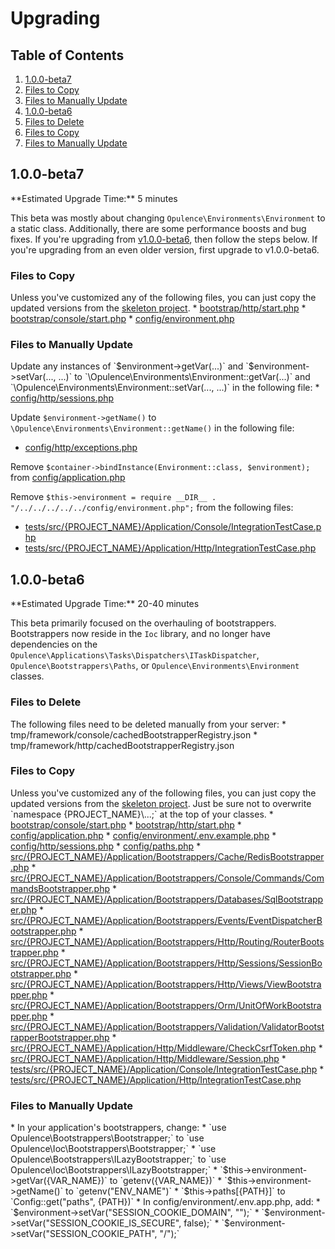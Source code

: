 # Upgrading

## Table of Contents
1. [1.0.0-beta7](#1.0.0-beta7)
  1. [Files to Copy](#1.0.0-beta7-files-to-copy)
  2. [Files to Manually Update](#1.0.0-beta7-files-to-manually-update)
2. [1.0.0-beta6](#1.0.0-beta6)
  1. [Files to Delete](#1.0.0-beta6-files-to-delete)
  2. [Files to Copy](#1.0.0-beta6-files-to-copy)
  3. [Files to Manually Update](#1.0.0-beta6-files-to-manually-update)

<h2 id="1.0.0-beta7">1.0.0-beta7</h2>
**Estimated Upgrade Time:** 5 minutes

This beta was mostly about changing `Opulence\Environments\Environment` to a static class.  Additionally, there are some performance boosts and bug fixes.  If you're upgrading from [v1.0.0-beta6](#1.0.0-beta6), then follow the steps below.  If you're upgrading from an even older version, first upgrade to v1.0.0-beta6.

<h3 id="1.0.0-beta7-files-to-copy">Files to Copy</h3>
Unless you've customized any of the following files, you can just copy the updated versions from the <a href="https://github.com/opulencephp/Project/blob/v1.0.0-beta7" target="_blank">skeleton project</a>.
* <a href="https://github.com/opulencephp/Project/blob/v1.0.0-beta7/bootstrap/http/start.php" target="_blank">bootstrap/http/start.php</a>
* <a href="https://github.com/opulencephp/Project/blob/v1.0.0-beta7/bootstrap/console/start.php" target="_blank">bootstrap/console/start.php</a>
* <a href="https://github.com/opulencephp/Project/blob/v1.0.0-beta7/config/environment.php" target="_blank">config/environment.php</a>

<h3 id="1.0.0-beta7-files-to-manually-update">Files to Manually Update</h3>
Update any instances of `$environment->getVar(...)` and `$environment->setVar(..., ...)` to `\Opulence\Environments\Environment::getVar(...)` and `\Opulence\Environments\Environment::setVar(..., ...)` in the following file:
* <a href="https://github.com/opulencephp/Project/blob/v1.0.0-beta7/config/http/sessions.php" target="_blank">config/http/sessions.php</a>

Update `$environment->getName()` to `\Opulence\Environments\Environment::getName()` in the following file:
* <a href="https://github.com/opulencephp/Project/blob/v1.0.0-beta7/config/http/exceptions.php" target="_blank">config/http/exceptions.php</a>

Remove `$container->bindInstance(Environment::class, $environment);` from <a href="https://github.com/opulencephp/Project/blob/v1.0.0-beta7/config/application.php" target="_blank">config/application.php</a>

Remove `$this->environment = require __DIR__ . "/../../../../../config/environment.php";` from the following files:
* <a href="https://github.com/opulencephp/Project/blob/v1.0.0-beta7/tests/src/Project/Application/Console/IntegrationTestCase.php" target="_blank">tests/src/{PROJECT_NAME}/Application/Console/IntegrationTestCase.php</a>
* <a href="https://github.com/opulencephp/Project/blob/v1.0.0-beta7/tests/src/Project/Application/Http/IntegrationTestCase.php" target="_blank">tests/src/{PROJECT_NAME}/Application/Http/IntegrationTestCase.php</a>

<h2 id="1.0.0-beta6">1.0.0-beta6</h2>
**Estimated Upgrade Time:** 20-40 minutes

This beta primarily focused on the overhauling of bootstrappers.  Bootstrappers now reside in the `Ioc` library, and no longer have dependencies on the `Opulence\Applications\Tasks\Dispatchers\ITaskDispatcher`, `Opulence\Bootstrappers\Paths`, or `Opulence\Environments\Environment` classes.

<h3 id="1.0.0-beta6-files-to-delete">Files to Delete</h3>
The following files need to be deleted manually from your server:
* tmp/framework/console/cachedBootstrapperRegistry.json
* tmp/framework/http/cachedBootstrapperRegistry.json

<h3 id="1.0.0-beta6-files-to-copy">Files to Copy</h3>
Unless you've customized any of the following files, you can just copy the updated versions from the <a href="https://github.com/opulencephp/Project/blob/v1.0.0-beta6" target="_blank">skeleton project</a>.  Just be sure not to overwrite `namespace {PROJECT_NAME}\...;` at the top of your classes.
* <a href="https://github.com/opulencephp/Project/blob/v1.0.0-beta6/bootstrap/console/start.php" target="_blank">bootstrap/console/start.php</a>
* <a href="https://github.com/opulencephp/Project/blob/v1.0.0-beta6/bootstrap/http/start.php" target="_blank">bootstrap/http/start.php</a>
* <a href="https://github.com/opulencephp/Project/blob/v1.0.0-beta6/config/application.php" target="_blank">config/application.php</a>
* <a href="https://github.com/opulencephp/Project/blob/v1.0.0-beta6/config/environment/.env.example.php" target="_blank">config/environment/.env.example.php</a>
* <a href="https://github.com/opulencephp/Project/blob/v1.0.0-beta6/config/http/sessions.php" target="_blank">config/http/sessions.php</a>
* <a href="https://github.com/opulencephp/Project/blob/v1.0.0-beta6/config/paths.php" target="_blank">config/paths.php</a>
* <a href="https://github.com/opulencephp/Project/blob/v1.0.0-beta6/src/Project/Application/Bootstrappers/Cache/RedisBootstrapper.php" target="_blank">src/{PROJECT_NAME}/Application/Bootstrappers/Cache/RedisBootstrapper.php</a>
* <a href="https://github.com/opulencephp/Project/blob/v1.0.0-beta6/src/Project/Application/Bootstrappers/Console/Commands/CommandsBootstrapper.php" target="_blank">src/{PROJECT_NAME}/Application/Bootstrappers/Console/Commands/CommandsBootstrapper.php</a>
* <a href="https://github.com/opulencephp/Project/blob/v1.0.0-beta6/src/Project/Application/Bootstrappers/Databases/SqlBootstrapper.php" target="_blank">src/{PROJECT_NAME}/Application/Bootstrappers/Databases/SqlBootstrapper.php</a>
* <a href="https://github.com/opulencephp/Project/blob/v1.0.0-beta6/src/Project/Application/Bootstrappers/Events/EventDispatcherBootstrapper.php" target="_blank">src/{PROJECT_NAME}/Application/Bootstrappers/Events/EventDispatcherBootstrapper.php</a>
* <a href="https://github.com/opulencephp/Project/blob/v1.0.0-beta6/src/Project/Application/Bootstrappers/Http/Routing/RouterBootstrapper.php" target="_blank">src/{PROJECT_NAME}/Application/Bootstrappers/Http/Routing/RouterBootstrapper.php</a>
* <a href="https://github.com/opulencephp/Project/blob/v1.0.0-beta6/src/Project/Application/Bootstrappers/Http/Sessions/SessionBootstrapper.php" target="_blank">src/{PROJECT_NAME}/Application/Bootstrappers/Http/Sessions/SessionBootstrapper.php</a>
* <a href="https://github.com/opulencephp/Project/blob/v1.0.0-beta6/src/Project/Application/Bootstrappers/Http/Views/ViewBootstrapper.php" target="_blank">src/{PROJECT_NAME}/Application/Bootstrappers/Http/Views/ViewBootstrapper.php</a>
* <a href="https://github.com/opulencephp/Project/blob/v1.0.0-beta6/src/Project/Application/Bootstrappers/Orm/UnitOfWorkBootstrapper.php" target="_blank">src/{PROJECT_NAME}/Application/Bootstrappers/Orm/UnitOfWorkBootstrapper.php</a>
* <a href="https://github.com/opulencephp/Project/blob/v1.0.0-beta6/src/Project/Application/Bootstrappers/Validation/ValidatorBootstrapper.php" target="_blank">src/{PROJECT_NAME}/Application/Bootstrappers/Validation/ValidatorBootstrapperBootstrapper.php</a>
* <a href="https://github.com/opulencephp/Project/blob/v1.0.0-beta6/src/Project/Application/Http/Middleware/CheckCsrfToken.php" target="_blank">src/{PROJECT_NAME}/Application/Http/Middleware/CheckCsrfToken.php</a>
* <a href="https://github.com/opulencephp/Project/blob/v1.0.0-beta6/src/Project/Application/Http/Middleware/Session.php" target="_blank">src/{PROJECT_NAME}/Application/Http/Middleware/Session.php</a>
* <a href="https://github.com/opulencephp/Project/blob/v1.0.0-beta6/tests/src/Project/Application/Console/IntegrationTestCase.php" target="_blank">tests/src/{PROJECT_NAME}/Application/Console/IntegrationTestCase.php</a>
* <a href="https://github.com/opulencephp/Project/blob/v1.0.0-beta6/tests/src/Project/Application/Http/IntegrationTestCase.php" target="_blank">tests/src/{PROJECT_NAME}/Application/Http/IntegrationTestCase.php</a>

<h3 id="1.0.0-beta6-files-to-manually-update">Files to Manually Update</h3>
* In your application's bootstrappers, change:
  * `use Opulence\Bootstrappers\Bootstrapper;` to `use Opulence\Ioc\Bootstrappers\Bootstrapper;`
  * `use Opulence\Bootstrappers\ILazyBootstrapper;` to `use Opulence\Ioc\Bootstrappers\ILazyBootstrapper;`
  * `$this->environment->getVar({VAR_NAME})` to `getenv({VAR_NAME})`
  * `$this->environment->getName()` to `getenv("ENV_NAME")`
  * `$this->paths[{PATH}]` to `Config::get("paths", {PATH})`
* In config/environment/.env.app.php, add:
  * `$environment->setVar("SESSION_COOKIE_DOMAIN", "");`
  * `$environment->setVar("SESSION_COOKIE_IS_SECURE", false);`
  * `$environment->setVar("SESSION_COOKIE_PATH", "/");`